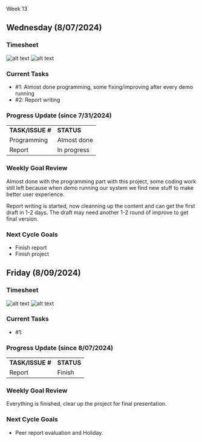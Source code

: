 Week 13

## Wednesday (8/07/2024)

### Timesheet
![alt text](8-07_00.png)
![alt text](8-07_01.png)

### Current Tasks
  * #1: Almost done programming, some fixing/improving after every demo running
  * #2: Report writing

### Progress Update (since 7/31/2024)
<table>
    <tr>
        <td><strong>TASK/ISSUE #</strong>
        </td>
        <td><strong>STATUS</strong>
        </td>
    </tr>
    <tr>
        <!-- Task/Issue # -->
        <td> Programming
        </td>
        <!-- Status -->
        <td> Almost done
        </td>
    </tr>
  <tr>
        <!-- Task/Issue # -->
        <td> Report
        </td>
        <!-- Status -->
        <td> In progress
        </td>
    </tr>
    
</table>

### Weekly Goal Review

Almost done with the programming part with this project, some coding work still left because when demo running our system we find new stuff to make better user experience.

Report writing is started, now cleanning up the content and can get the first draft in 1-2 days. The draft may need another 1-2 round of improve to get final version.

### Next Cycle Goals
  * Finish report
  * Finish project

## Friday (8/09/2024)

### Timesheet
![alt text](8-09_00.png)
![alt text](8-09_01.png)

### Current Tasks
  * #1:

### Progress Update (since 8/07/2024)
<table>
    <tr>
        <td><strong>TASK/ISSUE #</strong>
        </td>
        <td><strong>STATUS</strong>
        </td>
    </tr>
    <tr>
        <!-- Task/Issue # -->
        <td> Report
        </td>
        <!-- Status -->
        <td> Finish
        </td>
    </tr>
</table>

### Weekly Goal Review

Everything is finished, clear up the project for final presentation.

### Next Cycle Goals
  * Peer report evaluation and Holiday.
